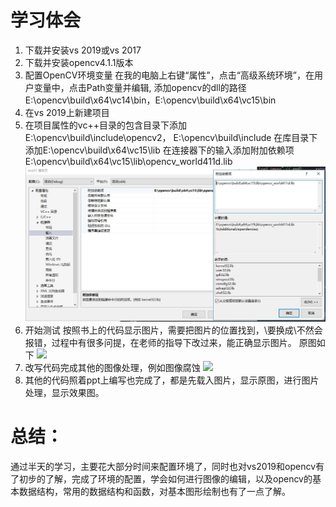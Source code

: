# 学习体会
  1. 下载并安装vs 2019或vs 2017
  2. 下载并安装opencv4.1.1版本  
  3. 配置OpenCV环境变量
  在我的电脑上右键“属性”，点击“高级系统环境”，在用户变量中，点击Path变量并编辑,
  添加opencv的dll的路径E:\opencv\build\x64\vc14\bin，E:\opencv\build\x64\vc15\bin
  4. 在vs 2019上新建项目
  5. 在项目属性的vc++目录的包含目录下添加E:\opencv\build\include\opencv2，
  E:\opencv\build\include 在库目录下添加E:\opencv\build\x64\vc15\lib
  在连接器下的输入添加附加依赖项E:\opencv\build\x64\vc15\lib\opencv_world411d.lib
  ![](./media/3.jpg)
  6. 开始测试
  按照书上的代码显示图片，需要把图片的位置找到，\要换成\\不然会报错，过程中有很多问提，在老师的指导下改过来，能正确显示图片。
  原图如下
    ![](1.jpg)
  7. 改写代码完成其他的图像处理，例如图像腐蚀
   ![](2.jpg)
  8. 其他的代码照着ppt上编写也完成了，都是先载入图片，显示原图，进行图片处理，显示效果图。

# 总结：
通过半天的学习，主要花大部分时间来配置环境了，同时也对vs2019和opencv有了初步的了解，完成了环境的配置，学会如何进行图像的编辑，以及opencv的基本数据结构，常用的数据结构和函数，对基本图形绘制也有了一点了解。


